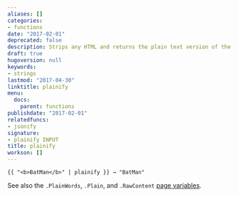 ```yaml
---
aliases: []
categories:
- functions
date: "2017-02-01"
deprecated: false
description: Strips any HTML and returns the plain text version of the provided string.
draft: true
hugoversion: null
keywords:
- strings
lastmod: "2017-04-30"
linktitle: plainify
menu:
  docs:
    parent: functions
publishdate: "2017-02-01"
relatedfuncs:
- jsonify
signature:
- plainify INPUT
title: plainify
workson: []
---
```


```
{{ "<b>BatMan</b>" | plainify }} → "BatMan"
```

See also the `.PlainWords`, `.Plain`, and `.RawContent` [page variables][pagevars].

[pagevars]: /variables/page/
